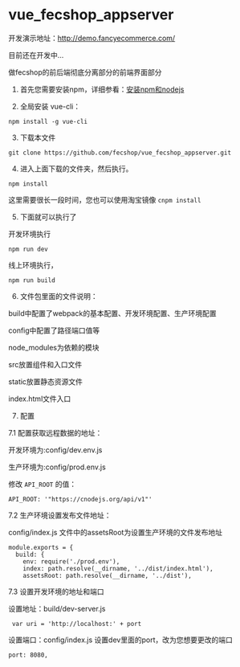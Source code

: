 # vue_fecshop_appserver

开发演示地址：http://demo.fancyecommerce.com/

目前还在开发中...

做fecshop的前后端彻底分离部分的前端界面部分

1. 首先您需要安装npm，详细参看：[安装npm和nodejs](http://www.fancyecommerce.com/2017/07/12/%E5%AE%89%E8%A3%85npm%E5%92%8Cnodejs/)

2. 全局安装 vue-cli：  

```
npm install -g vue-cli
```

3. 下载本文件

```
git clone https://github.com/fecshop/vue_fecshop_appserver.git
```

4. 进入上面下载的文件夹，然后执行。

```
npm install
```

这里需要很长一段时间，您也可以使用淘宝镜像  `cnpm install`

5. 下面就可以执行了

开发环境执行

```
npm run dev
```

线上环境执行，

```
npm run build
```


6. 文件包里面的文件说明：

build中配置了webpack的基本配置、开发环境配置、生产环境配置

config中配置了路径端口值等

node_modules为依赖的模块

src放置组件和入口文件

static放置静态资源文件

index.html文件入口

7. 配置

7.1 配置获取远程数据的地址：

开发环境为:config/dev.env.js

生产环境为:config/prod.env.js

修改 `API_ROOT` 的值：

```
API_ROOT: '"https://cnodejs.org/api/v1"'
```


7.2 生产环境设置发布文件地址：

config/index.js 文件中的assetsRoot为设置生产环境的文件发布地址

```
module.exports = {
  build: {
    env: require('./prod.env'),
    index: path.resolve(__dirname, '../dist/index.html'),
    assetsRoot: path.resolve(__dirname, '../dist'),
```


7.3 设置开发环境的地址和端口

设置地址：build/dev-server.js

```
 var uri = 'http://localhost:' + port
```

设置端口：config/index.js 设置dev里面的port，改为您想要更改的端口

```
port: 8080,
```













